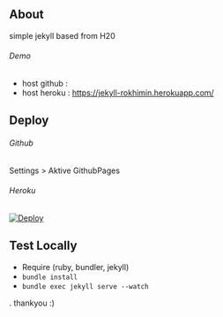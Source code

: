 
## About
simple jekyll based from H20 

###### Demo
- host github :
- host heroku : https://jekyll-rokhimin.herokuapp.com/

## Deploy

###### Github
Settings > Aktive GithubPages 

###### Heroku
[![Deploy](https://www.herokucdn.com/deploy/button.png)](https://dashboard.heroku.com/new?button-url=https://github.com/rokhimin/blog/tree/deploy_heroku&template=https://github.com/rokhimin/blog/tree/deploy_heroku) 

## Test Locally
- Require (ruby, bundler, jekyll)
- `bundle install`
- `bundle exec jekyll serve --watch`

.
thankyou :)
